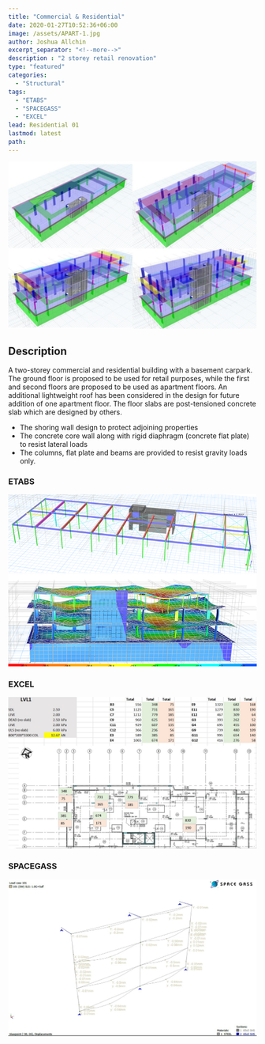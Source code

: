 ```yaml
---
title: "Commercial & Residential"
date: 2020-01-27T10:52:36+06:00
image: /assets/APART-1.jpg
author: Joshua Allchin
excerpt_separator: "<!--more-->"
description : "2 storey retail renovation"
type: "featured"
categories: 
  - "Structural"
tags:
  - "ETABS"
  - "SPACEGASS"
  - "EXCEL"
lead: Residential 01
lastmod: latest 
path:
---
```

![MODEL](/assets/struct/APART2/APART2-MODEL.jpg) 
<!--more-->
## Description
A two-storey commercial and residential building with a basement carpark. The ground floor is proposed to be used for retail purposes, while the first and second floors are proposed to be used as apartment floors. An additional lightweight roof has been considered in the design for future addition of one apartment floor. The floor slabs are post-tensioned concrete slab which are designed by others. 
-	The shoring wall design to protect adjoining properties
-	The concrete core wall along with rigid diaphragm (concrete flat plate) to resist lateral loads
-	The columns, flat plate and beams are provided to resist gravity loads only.

### ETABS
![Roof](/assets/struct/APART2/APART2-V2-ROOF.png)
![Analysis](/assets/struct/APART2/APART2-V2-ANALYSIS.png)
### EXCEL
![Loads](/assets/struct/APART2/APART2-EXCEL.jpg)
### SPACEGASS
![Facade](/assets/struct/APART2/APART2-facade.jpg)

